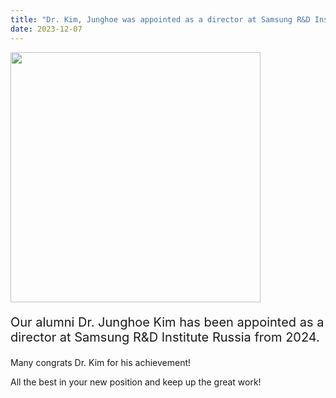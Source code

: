 ```yaml
---
title: "Dr. Kim, Junghoe was appointed as a director at Samsung R&D Institute Russia"
date: 2023-12-07
---
```


<img src='https://bspl.korea.ac.kr/Board/Lab_News/2023/DrKimJuh.jpg' width=400>

<p style='font-size: 20px'> Our alumni Dr. Junghoe Kim has been appointed as a director at Samsung R&D Institute Russia from 2024.

Many congrats Dr. Kim for his achievement! <br>

All the best in your new position and keep up the great work! </p>


<!--
<table> 
    <tr>
        <td>
            <div style='width:400px'> 
                <center> <img src='https://bspl.korea.ac.kr/Board/Lab_News/2023/DrKimJuh.jpg' width=400> </center>
        </td>
        <td>
            <div style='width:2000'> 
<p style='font-size: 20px'> Our alumni Dr. Junghoe Kim has been appointed as a director at Samsung R&D Institute Russia from 2024. </p> 

<p style='font-size: 20px'> Many congrats Dr. Kim for his achievement! </p>

<p style='font-size: 20px'> All the best in your new position and keep up the great work! </p> </div>
        </td>
    </tr>
</table>
-->
